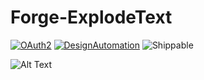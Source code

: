 # Forge-ExplodeText 
[![OAuth2](https://img.shields.io/badge/OAuth2-v1-green.svg)](http://developer.autodesk.com/)
[![DesignAutomation](https://img.shields.io/badge/Design%20Automation%20V2--green.svg)](https://developer.autodesk.com/en/docs/design-automation/v2)
![Shippable](https://img.shields.io/shippable/5444c5ecb904a4b21567b0ff.svg)

![Alt Text](https://media.giphy.com/media/WgO7yxtbgO08AqwEKq/giphy.gif)
